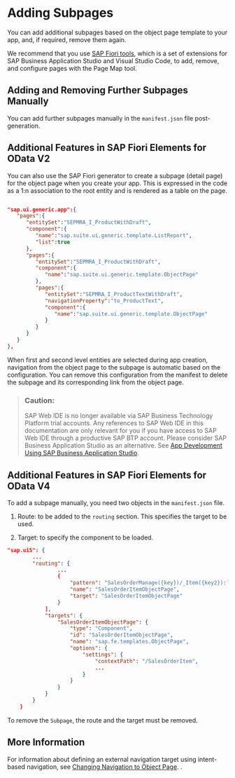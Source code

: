 <!-- loio5d49e31cd38048bc9557179cdc453e86 -->

# Adding Subpages

You can add additional subpages based on the object page template to your app, and, if required, remove them again.

We recommend that you use [SAP Fiori tools](https://help.sap.com/viewer/product/SAP_FIORI_tools/Latest/en-US), which is a set of extensions for SAP Business Application Studio and Visual Studio Code, to add, remove, and configure pages with the Page Map tool.



<a name="loio5d49e31cd38048bc9557179cdc453e86__section_aqf_fpr_1mb"/>

## Adding and Removing Further Subpages Manually

You can add further subpages manually in the `manifest.json` file post-generation.



<a name="loio5d49e31cd38048bc9557179cdc453e86__section_yg2_j1k_ctb"/>

## Additional Features in SAP Fiori Elements for OData V2

You can also use the SAP Fiori generator to create a subpage \(detail page\) for the object page when you create your app. This is expressed in the code as a 1:n association to the root entity and is rendered as a table on the page.

```json

"sap.ui.generic.app":{
   "pages":{
      "entitySet":"SEPMRA_I_ProductWithDraft",
      "component":{
         "name":"sap.suite.ui.generic.template.ListReport",
         "list":true
      },
      "pages":{
         "entitySet":"SEPMRA_I_ProductWithDraft",
         "component":{
            "name":"sap.suite.ui.generic.template.ObjectPage"
         },
         "pages":{
            "entitySet":"SEPMRA_I_ProductTextWithDraft",
            "navigationProperty":"to_ProductText",
            "component":{
               "name":"sap.suite.ui.generic.template.ObjectPage"
            }
         }
      }
   }
},
```

When first and second level entities are selected during app creation, navigation from the object page to the subpage is automatic based on the configuration. You can remove this configuration from the manifest to delete the subpage and its corresponding link from the object page.

> ### Caution:  
> SAP Web IDE is no longer available via SAP Business Technology Platform trial accounts. Any references to SAP Web IDE in this documentation are only relevant for you if you have access to SAP Web IDE through a productive SAP BTP account. Please consider SAP Business Application Studio as an alternative. See [App Development Using SAP Business Application Studio](../05_Developing_Apps/app-development-using-sap-business-application-studio-6bbad66.md).



<a name="loio5d49e31cd38048bc9557179cdc453e86__section_c4c_k1k_ctb"/>

## Additional Features in SAP Fiori Elements for OData V4

To add a subpage manually, you need two objects in the `manifest.json` file.

1.  Route: to be added to the `routing` section. This specifies the target to be used.

2.  Target: to specify the component to be loaded.


```json
"sap.ui5": {
        ...
        "routing": {
                ...
                {
                    "pattern": "SalesOrderManage({key})/_Item({key2}):?query:",
                    "name": "SalesOrderItemObjectPage",
                    "target": "SalesOrderItemObjectPage"
                }
            ],
            "targets": {
                "SalesOrderItemObjectPage": {
                    "type": "Component",
                    "id": "SalesOrderItemObjectPage",
                    "name": "sap.fe.templates.ObjectPage",
                    "options": {
                        "settings": {
                            "contextPath": "/SalesOrderItem",
                            ...
                        }
                    }
                }
            }
        }
    }

```

To remove the `Subpage`, the route and the target must be removed.



<a name="loio5d49e31cd38048bc9557179cdc453e86__section_tcd_xsm_bmb"/>

## More Information

For information about defining an external navigation target using intent-based navigation, see [Changing Navigation to Object Page](changing-navigation-to-object-page-8bd546e.md). .

